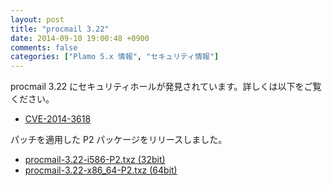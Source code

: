 ```yaml
---
layout: post
title: "procmail 3.22"
date: 2014-09-10 19:00:48 +0900
comments: false
categories: ["Plamo 5.x 情報", "セキュリティ情報"]
---
```


procmail 3.22 にセキュリティホールが発見されています。詳しくは以下をご覧ください。

* [CVE-2014-3618](http://web.nvd.nist.gov/view/vuln/detail?vulnId=CVE-2014-3618)

パッチを適用した P2 パッケージをリリースしました。

* [procmail-3.22-i586-P2.txz (32bit)](ftp://plamo.linet.gr.jp/pub/Plamo-5.x/x86/plamo/01_minimum/network.txz/procmail-3.22-i586-P2.txz)
* [procmail-3.22-x86_64-P2.txz (64bit)](ftp://plamo.linet.gr.jp/pub/Plamo-5.x/x86_64/plamo/01_minimum/network.txz/procmail-3.22-x86_64-P2.txz)

